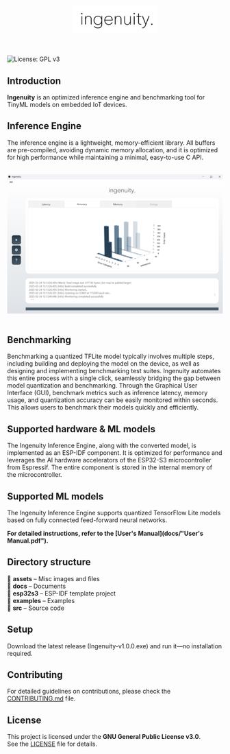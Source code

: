 
<div align="center">
  <img src="./assets/logo_ingenuity.png" alt="ingenuity." width="200"/>
</div>
<br>
<br>

![License: GPL v3](https://img.shields.io/badge/License-GPLv3-blue.svg)  

## Introduction
<b>Ingenuity</b> is an optimized inference engine and benchmarking tool for TinyML models on embedded IoT devices.

## Inference Engine
The inference engine is a lightweight, memory-efficient library. All buffers are pre-compiled, avoiding dynamic memory allocation, and it is optimized for high performance while maintaining a minimal, easy-to-use C API.

<br>
<div align="center">
  <img src="./assets/screenshot_1.png" alt="software_screenshot" width="800"/>
</div>
<br>

## Benchmarking
Benchmarking a quantized TFLite model typically involves multiple steps, including building and deploying the model on the device, as well as designing and implementing benchmarking test suites. Ingenuity automates this entire process with a single click, seamlessly bridging the gap between model quantization and benchmarking. Through the Graphical User Interface (GUI), benchmark metrics such as inference latency, memory usage, and quantization accuracy can be easily monitored within seconds. This allows users to benchmark their models quickly and efficiently.

## Supported hardware & ML models
The Ingenuity Inference Engine, along with the converted model, is implemented as an ESP-IDF component. It is optimized for performance and leverages the AI hardware accelerators of the ESP32-S3 microcontroller from Espressif. The entire component is stored in the internal memory of the microcontroller.

## Supported ML models
The Ingenuity Inference Engine supports quantized TensorFlow Lite models based on fully connected feed-forward neural networks.

<b>For detailed instructions, refer to the [User's Manual](docs/"User's Manual.pdf"). </b>

## Directory structure
📂 <b>assets</b> – Misc images and files <br>
📂 <b>docs</b> – Documents <br>
📂 <b>esp32s3</b> – ESP-IDF template project <br>
📂 <b>examples</b> – Examples <br>
📂 <b>src</b> – Source code <br>

## Setup
Download the latest release (Ingenuity-v1.0.0.exe) and run it—no installation required.

## Contributing
For detailed guidelines on contributions, please check the [CONTRIBUTING.md](CONTRIBUTING.md) file.

## License  
This project is licensed under the **GNU General Public License v3.0**.  
See the [LICENSE](LICENSE) file for details.  

